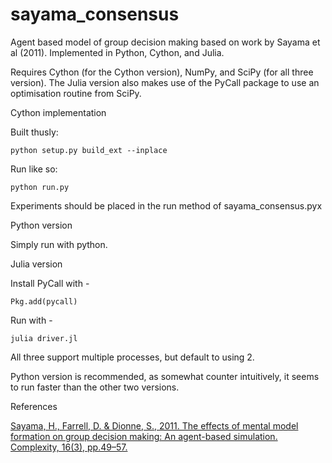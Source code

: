 sayama_consensus
================

Agent based model of group decision making based on work by Sayama et al (2011). Implemented in Python, Cython, and Julia.

Requires Cython (for the Cython version), NumPy, and SciPy (for all three version).
The Julia version also makes use of the PyCall package to use an optimisation routine from SciPy.

Cython implementation

Built thusly:

    python setup.py build_ext --inplace

Run like so:

    python run.py

Experiments should be placed in the run method of sayama_consensus.pyx

Python version

Simply run with python.

Julia version

Install PyCall with -

    Pkg.add(pycall)

Run with -

    julia driver.jl

All three support multiple processes, but default to using 2.

Python version is recommended, as somewhat counter intuitively, it seems to run faster than the other two versions.


References

[Sayama, H., Farrell, D. & Dionne, S., 2011. The effects of mental model formation on group decision making: An agent-based simulation. Complexity, 16(3), pp.49–57.](http://onlinelibrary.wiley.com/doi/10.1002/cplx.20329/abstract)
